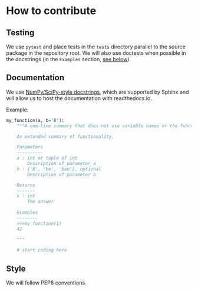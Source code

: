# How to contribute

## Testing
We use `pytest` and place tests in the `tests` directory parallel to the source package in the repository root. We will also use doctests when possible in the docstrings (in the `Examples` section, [see below](#Documentation)).

## Documentation

We use [NumPy/SciPy-style docstrings](https://numpydoc.readthedocs.io/en/latest/format.html), which are supported by Sphinx and will allow us to host the documentation with readthedocs.io. 

Example:
```python
my_function(a, b='B'):
    """A one-line summary that does not use variable names or the function name

    An extended summary of functionality.

    Parameters
    ----------
    a : int or tuple of int
        Description of parameter a
    b : {'B', 'be', 'bee'}, optional
        Description of parameter b

    Returns
    -------
    x : int
        The answer
    
    Examples
    --------
    >>>my_function(1)
    42

    """

    # start coding here
```

## Style
We will follow PEP8 conventions.